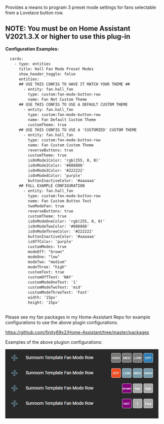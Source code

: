 Provides a means to program 3 preset mode settings for fans selectable from a Lovelace button row. 

## NOTE: You must be on Home Assistant V2021.3.X or higher to use this plug-in

<b>Configuration Examples:</b>
    
  ```
    cards:
      - type: entities
        title: Hall Fan Mode Preset Modes
        show_header_toggle: false
        entities:
        ## USE THIS CONFIG TO HAVE IT MATCH YOUR THEME ##
          - entity: fan.hall_fan
            type: custom:fan-mode-button-row
            name: Fan Not Custom Theme
        ## USE THIS CONFIG TO USE A DEFAULT CUSTOM THEME
          - entity: fan.hall_fan
            type: custom:fan-mode-button-row
            name: Fan Default Custom Theme
            customTheme: true
        ## USE THIS CONFIG TO USE A 'CUSTOMZED' CUSTOM THEME
          - entity: fan.hall_fan
            type: custom:fan-mode-button-row
            name: Fan Custom Custom Theme
            reverseButtons: true
            customTheme: true
            isOnMode1Color: 'rgb(255, 0, 0)'
            isOnMode2Color: '#888888'
            isOnMode3Color: '#222222'
            isOnMode4Color: 'purple'
            buttonInactiveColor: '#aaaaaa'
        ## FULL EXAMPLE CONFIGURATION
          - entity: fan.hall_fan
            type: custom:fan-mode-button-row
            name: Fan Custom Button Text
            twoModeFan: true
            reverseButtons: true
            customTheme: true
            isOnModeOneColor: 'rgb(255, 0, 0)'
            isOnModeTwoColor: '#888888'
            isOnModeThreeColor: '#222222'
            buttonInactiveColor: '#aaaaaa'
            isOffColor: 'purple'
            customModes: true
            modeOff: "brown"
            modeOne: "low"
            modeTwo: "medium"
            modeThree: "high"
            customText: true
            customOffText: 'NAY'
            customModeOneText: '1'
            customModeTwoText: 'mid'
            customModeThreeText: 'Fast'
            width: '15px'
            height: '15px'
            
  ```

Please see my fan packages in my Home-Assistant Repo for example configurations to use the above plugin configurations.

https://github.com/finity69x2/Home-Assistant/tree/master/packages

Examples of the above plugion configurations:

![FanModeExamples](images/fan-mode-button-row.jpg)
